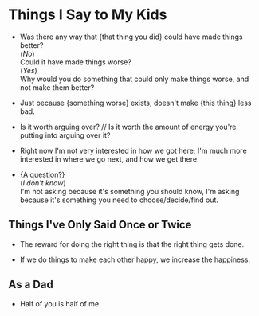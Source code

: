 # Things I Say to My Kids

* Was there any way that {that thing you did} could have made things
  better? \
  (_No_) \
  Could it have made things worse? \
  (_Yes_) \
  Why would you do something that could only make things worse, and not
  make them better?

* Just because {something worse} exists, doesn't make {this thing} less
  bad.

* Is it worth arguing over? // Is it worth the amount of energy you're
  putting into arguing over it?

* Right now I'm not very interested in how we got here; I'm much more
  interested in where we go next, and how we get there.

* {A question?} \
  (_I don't know_) \
  I'm not asking because it's something you should know, I'm asking
  because it's something you need to choose/decide/find out.

## Things I've Only Said Once or Twice

* The reward for doing the right thing is that the right thing gets done.

* If we do things to make each other happy, we increase the happiness.

## As a Dad

* Half of you is half of me.
